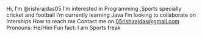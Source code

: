Hi, I’m @rishirajdas05
I’m interested in Programming ,Sports specially cricket and football
I’m currently learning Java
I’m looking to collaborate on Interships 
How to reach me Contact me on 05rishirajdas@gmail.com
Pronouns: He/Him
Fun fact: I am Sports freak 

<!---
rishirajdas05/rishirajdas05 is a ✨ special ✨ repository because its `README.md` (this file) appears on your GitHub profile.
You can click the Preview link to take a look at your changes.
--->
